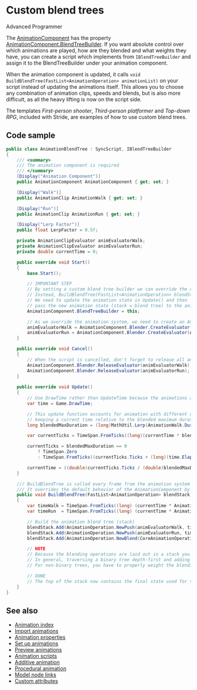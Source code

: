 # Custom blend trees

<span class="badge text-bg-primary">Advanced</span>
<span class="badge text-bg-success">Programmer</span>

The [AnimationComponent](xref:Stride.Engine.AnimationComponent) has the property [AnimationComponent.BlendTreeBuilder](xref:Stride.Engine.AnimationComponent#Stride_Engine_AnimationComponent_BlendTreeBuilder). If you want absolute control over which animations are played, how are they blended and what weights they have, you can create a script which implements from `IBlendTreeBuilder` and assign it to the BlendTreeBuilder under your animation component.

When the animation component is updated, it calls `void BuildBlendTree(FastList<AnimationOperation> animationList)` on your script instead of updating the animations itself. This allows you to choose any combination of animation clips, speeds and blends, but is also more difficult, as all the heavy lifting is now on the script side.

The templates *First-person shooter*, *Third-person platformer* and *Top-down RPG*, included with Stride, are examples of how to use custom blend trees.

## Code sample

```cs
public class AnimationBlendTree : SyncScript, IBlendTreeBuilder
{
    /// <summary>
    /// The animation component is required
    /// </summary>
    [Display("Animation Component")]
    public AnimationComponent AnimationComponent { get; set; }

    [Display("Walk")]
    public AnimationClip AnimationWalk { get; set; }

    [Display("Run")]
    public AnimationClip AnimationRun { get; set; }

    [Display("Lerp Factor")]
    public float LerpFactor = 0.5f;

    private AnimationClipEvaluator animEvaluatorWalk;
    private AnimationClipEvaluator animEvaluatorRun;
    private double currentTime = 0;

    public override void Start()
    {
        base.Start();

        // IMPORTANT STEP
        // By setting a custom blend tree builder we can override the default behavior of the animation system.
        // Instead, BuildBlendTree(FastList<AnimationOperation> blendStack) will be called each frame.
        // We need to update the animation state in Update() and then
        // pass the new animation state (stack = blend tree) to the animation system.
        AnimationComponent.BlendTreeBuilder = this;

        // As we override the animation system, we need to create an AnimationClipEvaluator for each clip we want to use.
        animEvaluatorWalk = AnimationComponent.Blender.CreateEvaluator(AnimationWalk);
        animEvaluatorRun = AnimationComponent.Blender.CreateEvaluator(AnimationRun);
    }

    public override void Cancel()
    {
        // When the script is cancelled, don't forget to release all animation resources created in Start() - AnimationClipEvaluators
        AnimationComponent.Blender.ReleaseEvaluator(animEvaluatorWalk);
        AnimationComponent.Blender.ReleaseEvaluator(animEvaluatorRun);
    }
        
    public override void Update()
    {
        // Use DrawTime rather than UpdateTime because the animations are updated only when they are drawn.
        var time = Game.DrawTime;

        // This update function accounts for animation with different durations,
        // keeping a current time relative to the blended maximum duration.
        long blendedMaxDuration = (long)MathUtil.Lerp(AnimationWalk.Duration.Ticks, AnimationRun.Duration.Ticks, LerpFactor);

        var currentTicks = TimeSpan.FromTicks((long)(currentTime * blendedMaxDuration));

        currentTicks = blendedMaxDuration == 0
            ? TimeSpan.Zero
            : TimeSpan.FromTicks((currentTicks.Ticks + (long)(time.Elapsed.Ticks)) % blendedMaxDuration);

        currentTime = ((double)currentTicks.Ticks / (double)blendedMaxDuration);
    }

    /// BuildBlendTree is called every frame from the animation system when the AnimationComponent needs to be evaluated.
    /// It overrides the default behavior of the AnimationComponent by setting a custom blend tree.
    public void BuildBlendTree(FastList<AnimationOperation> blendStack)
    {
        var timeWalk = TimeSpan.FromTicks((long) (currentTime * AnimationWalk.Duration.Ticks));
        var timeRun  = TimeSpan.FromTicks((long) (currentTime * AnimationRun.Duration.Ticks));

        // Build the animation blend tree (stack)
        blendStack.Add(AnimationOperation.NewPush(animEvaluatorWalk, timeWalk));    // Will PUSH animation state to be evaluated at the specified Time.
        blendStack.Add(AnimationOperation.NewPush(animEvaluatorRun, timeRun));      // Will PUSH another animation state to be evaluated at the specified Time.
        blendStack.Add(AnimationOperation.NewBlend(CoreAnimationOperation.Blend, LerpFactor));   // Will POP the last two states, blend them with the factor and PUSH back the result.

        // NOTE
        // Because the blending operations are laid out in a stack you have to pack the operations in this manner.
        // In general, traversing a binary tree depth-first and adding operations as you *leave* precessed nodes should be sufficient.
        // For non-binary trees, you have to properly weight the blending factors as well

        // DONE
        // The top of the stack now contains the final state used for the animated model
    }
}
```

## See also

* [Animation index](index.md)
* [Import animations](import-animations.md)
* [Animation properties](animation-properties.md)
* [Set up animations](set-up-animations.md)
* [Preview animations](preview-animations.md)
* [Animation scripts](animation-scripts.md)
* [Additive animation](additive-animation.md)
* [Procedural animation](procedural-animation.md)
* [Model node links](model-node-links.md)
* [Custom attributes](custom-attributes.md)
